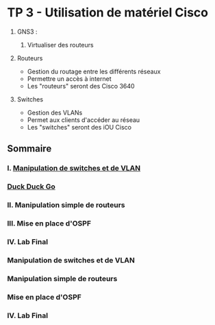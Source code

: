 # TP 3 - Utilisation de matériel Cisco


 1. GNS3 :
    1. Virtualiser des routeurs

2. Routeurs
    - Gestion du routage entre les différents réseaux
    - Permettre un accès à internet
    - Les "routeurs" seront des Cisco 3640
3. Switches
    - Gestion des VLANs
    - Permet aux clients d'accéder au réseau
    - Les "switches" seront des iOU Cisco


## Sommaire

 ### I. [Manipulation de switches et de VLAN](#1)</a>
 
 ### [Duck Duck Go](https://duckduckgo.com)

 ### II. Manipulation simple de routeurs</a>

 ### III. Mise en place d'OSPF</a>

 ### IV. Lab Final</a>



### <a name="1">Manipulation de switches et de VLAN</a>



### <a name="2"> Manipulation simple de routeurs</a>


### <a name="3">Mise en place d'OSPF</a>


### <a name="4">IV. Lab Final</a>


